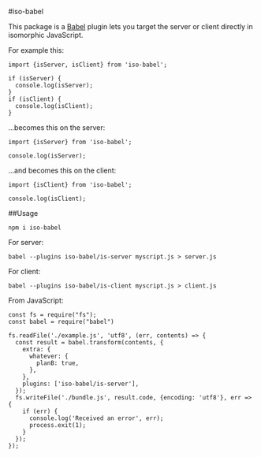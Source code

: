#iso-babel

This package is a [Babel](https://github.com/babel/babel) plugin lets you target the
server or client directly in isomorphic JavaScript.

For example this:

```
import {isServer, isClient} from 'iso-babel';

if (isServer) {
  console.log(isServer);
}
if (isClient) {
  console.log(isClient);
}
```

...becomes this on the server:

```
import {isServer} from 'iso-babel';

console.log(isServer);
```

...and becomes this on the client:

```
import {isClient} from 'iso-babel';

console.log(isClient);
```

##Usage

```
npm i iso-babel
```
For server:
```
babel --plugins iso-babel/is-server myscript.js > server.js
```
For client:
```
babel --plugins iso-babel/is-client myscript.js > client.js
```

From JavaScript:

```
const fs = require("fs");
const babel = require("babel")

fs.readFile('./example.js', 'utf8', (err, contents) => {
  const result = babel.transform(contents, {
    extra: {
      whatever: {
        planB: true,
      },
    },
    plugins: ['iso-babel/is-server'],
  });
  fs.writeFile('./bundle.js', result.code, {encoding: 'utf8'}, err => {
    if (err) {
      console.log('Received an error', err);
      process.exit(1);
    }
  });
});
```

